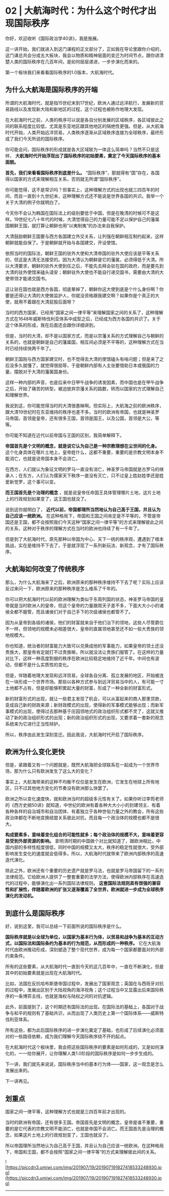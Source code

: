 # 02 | 大航海时代：为什么这个时代才出现国际秩序

你好，欢迎收听《国际政治学40讲》，我是施展。

这一讲开始，我们就进入到这门课程的正文部分了，正如我在导论里跟你介绍的，这门课总共会分成五大板块，我会以物质和精神层面的变迁为时间节点，跟你讲清楚人类的国际秩序在几百年间，是如何层层递进，一步步演化而来的。

第一个板块我们来看看国际秩序的1.0版本，大航海时代。

## 为什么大航海是国际秩序的开端

所谓的大航海时代，就是指15世纪末到17世纪，欧洲人通过远洋航行，发展新的贸易路线以及发现新大陆和新地区的过程，这个过程也被称作地理大发现。

在大航海时代之前，人类的秩序可以说是各自分别发展的区域秩序，各区域彼此之间的联系程度比较低，尤其是东亚地区跟其他地区的隔绝性更强。但是，从大航海时代开始，人类开始远洋贸易，人类秩序逐渐从区域秩序连接为全球秩序，最终形成了我们今天所说的国际秩序。

你可能会问，国际秩序的形成就是各大区域联为一体这么简单吗？当然不只是这样， **大航海时代开始浮现出了国际秩序的初始要素，奠定了今天国际秩序的基本面貌。**

 **首先，我们来看看国际秩序到底是什么。** “国际秩序”，那就得有“国”存在，各国得以国家的方式来理解相互关系，否则就无所谓“国际秩序”。

你可能觉得，这不是常识吗？但事实上，这种理解方式的出现也就三四百年的时间，而且一直到十九世纪末，这种理解方式还不能说是世界各国的共识。我举一个关于大清的例子你就明白了。

今天你不会认为韩国在国际法上的级别要低于中国，但是在晚清的时候可不是这样。19世纪七八十年代的时候，大清觉得自己的力量可能不足以保护自己的藩属国朝鲜王国，就打算让朝鲜也用“以夷制夷”的办法来自我保护。

大清鼓励朝鲜王国要与西方各国建立外交关系，让列强在朝鲜相互制约起来，这样朝鲜就能自保了。于是朝鲜就开始与各国建交，开设使馆。

依照当时的国际法，朝鲜王国的驻外大使和大清帝国的驻外大使应该是平等关系的，但这是大清无法接受的。因为大清认为朝鲜是它的藩属，必须得低于大清。所以大清要求，朝鲜的驻外大使到任之后，不能先去拜会驻在国的政府，而是要先到大清的驻外使馆来磕头请安；朝鲜驻外大使也不能自行递交国书，需要由大清的大使带领才能递交国书。

这让驻在国也就是西方各国，彻底晕掉了，朝鲜你这大使到底是个什么身份啊？你要是还得让大清的大使做监护人，你就没资格跟我建交啊？如果你是个真正的大使，就用不着跟在大清屁股后面呀？

当时的西方国家，已经用“国家之间一律平等”来理解国家之间的关系了，这种理解方式在1648年威斯特伐利亚体系中成型之后，已经成为西方各国的共识了。关于这个体系的形成，我在后面还会跟你详细讲到。

但是，当时的大清，却不是以国家方式，而是以宗藩关系的方式理解自己与朝鲜的关系的，也就是朝鲜是自己的藩属国，相互间必须是不平等的，这种理解方式在当时已经持续快两千年了。

朝鲜王国刚与西方国家建交时，也不觉得去大清的使馆磕头有啥问题；但是来了之后没多久就懂了，就觉得很屈辱，于是朝鲜内部有人主张要借助日本或俄国的力量，摆脱对于大清的藩属国身份。

这样一种内部的声音，也是后来中日甲午战争的诱发因素，而中国也是在甲午战争之后，开始了痛苦的转型，被迫放弃宗藩关系的路数，转而以国家的方式理解自己和理解世界。

我说到这，你可能觉得当时的大清很愚昧啊。但实际上，大航海之前的欧洲秩序，跟大清19世纪时在东亚维持的秩序也差不多。当时的欧洲有帝国，也就是神圣罗马帝国，首领是皇帝，还有很多王国，首领是国王，以及公国，首领是大公，等等。

你可能不知道在近代以前帝国与王国的区别，我简单解释下。

 **帝国首先是个文明的概念，就是说它认为自己是一种宗教理想在尘世间的化身。** 这个化身具体在哪片土地上，皇帝姓什么，这都不重要，重要的是宗教文明本身不能消亡，也就是说帝国本身不会消亡。

在西方，人们就认为象征文明的罗马一直没有消亡，神圣罗马帝国就是古罗马的继承人；在东方，人们认为儒家天下秩序一直没有灭亡，只不过皇上姓赵姓李还是姓爱新觉罗，这个事可以变。

 **而王国首先是个治理的概念** ，就是说皇帝任命国王具体管理哪片土地，这片土地上的行政规划如果变了，这王国也就没了。

说到这你就明白了， **近代以前，帝国都理所当然地认为自己高于王国，并且认为自己应该一统欧洲。** 在这种格局下，帝国和王国之间肯定是不平等的，不管是帝国还是王国，都不会按照我们今天这种“国家之间一律平等”的方式来理解彼此之间的关系，这种对于秩序的理解方式在当时的欧洲也持续了有一千年了。

但是到了大航海时代，原先那种以帝国为中心、天下一统的秩序观，遭遇到了根本挑战，实在是维持不下去了，于是就浮现了一系列新玩法、新观念，才有了国际秩序。

## 大航海如何改变了传统秩序

那么，为什么大航海来了之后，欧洲原来的那种秩序维持不下去了呢？实际上应该反过来问一下，欧洲原来的那种秩序是怎么维系了千年的。

你可以把大航海时代以前的欧洲理解为类似于东周列国的状态，神圣罗马帝国的皇帝就是当时欧洲人的皇帝，但这个皇帝的力量跟周天子差不多，下面大大小小的诸侯全都不服管，而且诸侯们对于自己手下的次级诸侯也都管不了。

因为从皇帝到各级的诸侯，他们的财富就来自于他们治下的领地，这些人尽管爵位不一样，但领地的规模未必相差很大，皇帝的直属领地甚至还不如一些大贵族的领地规模大。

你也知道，统治者的财富能力大致可以兑换成他的军事能力，如果皇帝的领土还没贵族大，那皇帝肯定就打不过贵族嘛，所以就没法让贵族们服管了。在这样的力量对比下，这样一种高度割据的秩序在欧洲比较稳定地维持了近千年。中间也有波动，但都不是什么实质性的变化。

但是，伴随着地理大发现和远洋贸易，全球各自分离、孤立发展的地区，开始被连在一块形成一个世界市场。那些以各种方式参与到远洋贸易当中的人，有可能一寸土地都不占有，但是却能够积累起大量的财富，形成了一种全新的财富形式。

新的财富形式的出现，就让一些君主发现了机会，可以从富起来的商人那里贷款，变成自己新的财政来源；新财政模式的出现，使得新的军事模式能够出现；而新军事模式的出现，使得过去那种基于庄园领地式的政治组织形式都不灵了，这就又推动了新的政治组织形式的出现；新的政治组织形式的出现，又要求着一套新的观念系统来为它进行正当性辩护。

所以，秩序由此发生深刻变迁。因此我说，大航海时代开启了国际秩序。

## 欧洲为什么变化更快

但是，紧跟着又有一个问题就是，既然大航海把全球联系在一起成为一个世界市场，那为什么只有欧洲发生了这么大的变化？

事实上，大航海带来的这种不均衡不仅仅是发生在欧洲，它发生在地球上所有地区，只不过其他地方变化的节奏没有欧洲那么快罢了。

欧洲之所以变化速度快，就和欧洲当时的超级多元性有关了。如果你听过李筠老师的《西方史纲50讲》就知道，中世纪的欧洲有着各种大大小小的封建领主、有着各种各样的自治城市和自治团体、有着独立于各种世俗力量之外的教会，所有这些政治体都在不断地变换结盟关系彼此对抗，而且每一个政治体的规模也都不是很大。

 **构成要素多，意味着变化组合的可能性就多；每个政治体的规模不大，意味着更容易受到外部资源的影响。** 拿明清时期的中国做个对比就知道了，跟欧洲相比，中国内部的多样性程度很低，同时中国的规模又太大，秩序的稳定性就很大，受外部影响发生变化的速度就会低得多。所以，大航海时代就带来了欧洲内部秩序的高速迭代演化。

除此之外，欧洲还有个重要的历史遗产就是罗马法，也就是罗马帝国留下的一系列法律规范。它给欧洲人提供了一整套重要的法学方法，使得欧洲内部秩序在高速迭代的过程中，能够演化出一系列国际法律规则。 **这套国际法规则具有很强的兼容性和扩展性，伴随着欧洲的扩张又逐渐覆盖了全世界，欧洲就进一步成为全球秩序演化的发动机。**

## 到底什么是国际秩序

好，说到这里，我可以总结一下前面所说的国际秩序是什么。

 **国际秩序就是以全球为单位，以国家为基本行为体，以贸易和战争为基本的互动方式，以国际法和国际条约为基本的行为规范，从而形成的一种秩序。** 它在大航海时代由欧洲推动形成，深刻塑造了整个现代世界，成为每一个国家都要面对的外部约束条件。

所有的这些要素，从大航海时代一直到今天的这几百年中，一直在不断演化，但是其中的初始要素就是出现在大航海时代。

比如，法国在反抗哈布斯堡帝国过程中，发展出了国家观念；英国在与西班牙对抗的过程中，发展出区别于大陆视角的海洋视角；这个过程当中又显露出后来国际秩序的一条博弈主线，也就是海权与陆权之间的对抗逻辑。

此外，前面提到了，这个时期还有国际法的出现。在国际法的基础上，各国对于战争与和平的规则有了基础共识，从而出现了人类历史上第一个国际体系——威斯特伐利亚体系。

所有这些，都为此后国际秩序的进一步演化奠定了基础，也形成了后续演化必须面对的一些路径依赖，成为我们理解今天国际秩序绕不开的起点。

在大航海时代这个板块里，我会把这些国际秩序的要素是如何形成的，又是如何演化的，一一给你展开，让你理解人类1.0阶段的国际秩序是如何一步步生成的。

下一讲，我们就先来说说，国际秩序当中的基本行为体——国家，这一观念是怎么发展出来的。

下一讲再见。

## 划重点

国家之间一律平等，这种理解方式也就是三四百年前才出现的。

当时的欧洲有帝国，还有很多王国。帝国首先是文明的概念，皇帝是谁不重要，重要的是它代表的宗教文明不能消亡，也就是帝国不会消亡。而王国首先是治理的概念，如果这片土地上的行政规划变了，王国也就没了。

所以帝国理所当然地认为自己高于王国，并且认为自己应该一统欧洲。在这种格局下，帝国和王国，都不会按照“国家之间一律平等“的方式来理解彼此间的关系。

![https://piccdn3.umiwi.com/img/201907/19/201907191827418533248930.jpg](https://piccdn3.umiwi.com/img/201907/19/201907191827418533248930.jpg)

---

